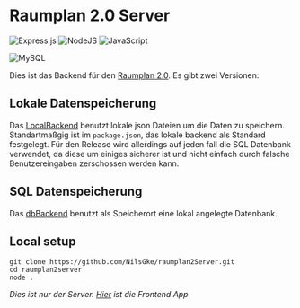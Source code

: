 # Raumplan 2.0 Server

![Express.js](https://img.shields.io/badge/express.js-%23404d59.svg?style=for-the-badge&logo=express&logoColor=%2361DAFB)
![NodeJS](https://img.shields.io/badge/node.js-6DA55F?style=for-the-badge&logo=node.js&logoColor=white)
![JavaScript](https://img.shields.io/badge/javascript-%23323330.svg?style=for-the-badge&logo=javascript&logoColor=%23F7DF1E)

![MySQL](https://img.shields.io/badge/mysql-%2300f.svg?style=for-the-badge&logo=mysql&logoColor=white)

Dies ist das Backend für den [Raumplan 2.0](https://github.com/NilsGke/raumplan2). Es gibt zwei Versionen:

## Lokale Datenspeicherung

Das [LocalBackend](https://github.com/NilsGke/raumplan2Server/blob/master/localBackend.js) benutzt lokale json Dateien um die Daten zu speichern.
Standartmaßgig ist im `package.json`, das lokale backend als Standard festgelegt. Für den Release wird allerdings auf jeden fall die SQL Datenbank verwendet, da diese um einiges sicherer ist und nicht einfach durch falsche Benutzereingaben zerschossen werden kann.

## SQL Datenspeicherung

Das [dbBackend](https://github.com/NilsGke/raumplan2Server/blob/master/dbBackend.js) benutzt als Speicherort eine lokal angelegte Datenbank.

## Local setup

```
git clone https://github.com/NilsGke/raumplan2Server.git
cd raumplan2server
node .
```
*Dies ist nur der Server. [Hier](https://github.com/NilsGke/raumplan2) ist die Frontend App*
